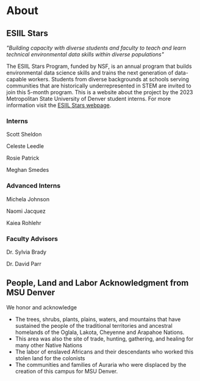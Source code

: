# About 

## ESIIL Stars

*"Building capacity with diverse students and faculty to teach and learn technical environmental data skills within diverse populations"*

The ESIIL Stars Program, funded by NSF, is an annual program that builds environmental data science skills and trains the next generation of data-capable workers. Students from diverse backgrounds at schools serving communities that are historically underrepresented in STEM are invited to join this 5-month program. This is a website about the project by the 2023 Metropolitan State University of Denver student interns. For more information visit the [ESIIL Stars webpage](https://esiil.org/esiil-stars).

### Interns 

Scott Sheldon

Celeste Leedle

Rosie Patrick

Meghan Smedes

### Advanced Interns

Michela Johnson

Naomi Jacquez

Kaiea Rohlehr

### Faculty Advisors

Dr. Sylvia Brady

Dr. David Parr


## People, Land and Labor Acknowledgment from MSU Denver

We honor and acknowledge

* The trees, shrubs, plants, plains, waters, and mountains that have sustained the people of the traditional territories and ancestral homelands of the Oglala, Lakota, Cheyenne and Arapahoe Nations.
* This area was also the site of trade, hunting, gathering, and healing for many other Native Nations
* The labor of enslaved Africans and their descendants who worked this stolen land for the colonists
* The communities and families of Auraria who were displaced by the creation of this campus for MSU Denver.







